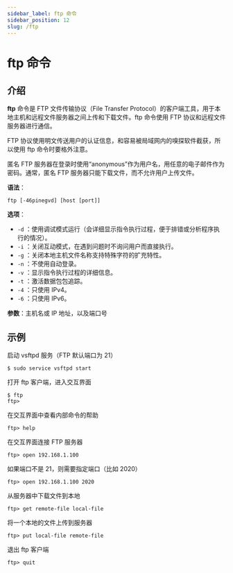 ```yaml
---
sidebar_label: ftp 命令
sidebar_position: 12
slug: /ftp
---
```


# ftp 命令



## 介绍

**ftp** 命令是 FTP 文件传输协议（File Transfer Protocol）的客户端工具，用于本地主机和远程文件服务器之间上传和下载文件。ftp 命令使用 FTP 协议和远程文件服务器进行通信。

FTP 协议使用明文传送用户的认证信息，和容易被局域网内的嗅探软件截获，所以使用 ftp 命令时要格外注意。

匿名 FTP 服务器在登录时使用“anonymous”作为用户名，用任意的电子邮件作为密码。通常，匿名 FTP 服务器只能下载文件，而不允许用户上传文件。

**语法**：

```shell
ftp [-46pinegvd] [host [port]]
```

**选项**：

- `-d` ：使用调试模式运行（会详细显示指令执行过程，便于排错或分析程序执行的情况）。
- `-i` ：关闭互动模式，在遇到问题时不询问用户而直接执行。
- `-g` ：关闭本地主机文件名称支持特殊字符的扩充特性。
- `-n` ：不使用自动登录。
- `-v` ：显示指令执行过程的详细信息。
- `-t` ：激活数据包包追踪。
- `-4` ：只使用 IPv4。
- `-6` ：只使用 IPv6。

**参数**：主机名或 IP 地址，以及端口号



## 示例

启动 vsftpd 服务（FTP 默认端口为 21）

```shell
$ sudo service vsftpd start 
```

打开 ftp 客户端，进入交互界面

```shell
$ ftp
ftp>
```

在交互界面中查看内部命令的帮助

```shell
ftp> help
```

在交互界面连接 FTP 服务器

```shell
ftp> open 192.168.1.100
```

如果端口不是 21，则需要指定端口（比如 2020）

```shell
ftp> open 192.168.1.100 2020
```

从服务器中下载文件到本地

```shell
ftp> get remote-file local-file
```

将一个本地的文件上传到服务器

```shell
ftp> put local-file remote-file
```

退出 ftp 客户端

```shell
ftp> quit
```

